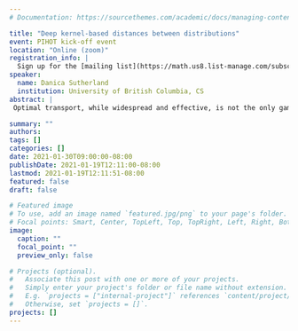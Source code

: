 ```yaml
---
# Documentation: https://sourcethemes.com/academic/docs/managing-content/

title: "Deep kernel-based distances between distributions"
event: PIHOT kick-off event
location: "Online (zoom)"
registration_info: |
  Sign up for the [mailing list](https://math.us8.list-manage.com/subscribe/post?u=c9cc3beec9fa57d7299ac161c&id=845fe9abdc) to receive the connection details
speaker:
  name: Danica Sutherland
  institution: University of British Columbia, CS
abstract: |
 Optimal transport, while widespread and effective, is not the only game in town for comparing high-dimensional distributions. This talk will cover a set of related distances based on kernel methods, in particular the maximum mean discrepancy, and especially their use with learned kernels defined by deep networks. This set of distance metrics allows for effective use in a variety of applications; we will cover foundational properties and develop variants useful for distinguishing distributions, training generative models, and other machine learning applications. 

summary: ""
authors: 
tags: []
categories: []
date: 2021-01-30T09:00:00-08:00
publishDate: 2021-01-19T12:11:00-08:00
lastmod: 2021-01-19T12:11:51-08:00
featured: false
draft: false

# Featured image
# To use, add an image named `featured.jpg/png` to your page's folder.
# Focal points: Smart, Center, TopLeft, Top, TopRight, Left, Right, BottomLeft, Bottom, BottomRight.
image:
  caption: ""
  focal_point: ""
  preview_only: false

# Projects (optional).
#   Associate this post with one or more of your projects.
#   Simply enter your project's folder or file name without extension.
#   E.g. `projects = ["internal-project"]` references `content/project/deep-learning/index.md`.
#   Otherwise, set `projects = []`.
projects: []
---
```

